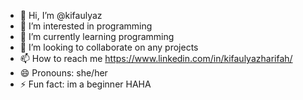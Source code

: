 - 👋 Hi, I’m @kifaulyaz
- 👀 I’m interested in programming
- 🌱 I’m currently learning programming
- 💞️ I’m looking to collaborate on any projects
- 📫 How to reach me https://www.linkedin.com/in/kifaulyazharifah/
- 😄 Pronouns: she/her
- ⚡ Fun fact: im a beginner HAHA

<!---
kifaulyaz/kifaulyaz is a ✨ special ✨ repository because its `README.md` (this file) appears on your GitHub profile.
You can click the Preview link to take a look at your changes.
--->
